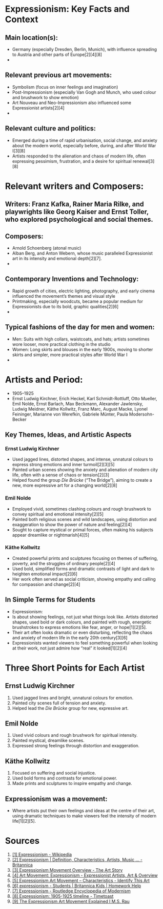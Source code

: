 # Expressionism: Key Facts and Context

## Main location(s):  

- Germany (especially Dresden, Berlin, Munich), with influence spreading to Austria and other parts of Europe[2][4][8]
- 
## Relevant previous art movements: 

- Symbolism (focus on inner feelings and imagination)
- Post-Impressionism (especially Van Gogh and Munch, who used colour and brushwork to show emotion)
- Art Nouveau and Neo-Impressionism also influenced some Expressionist artists[2][4]
- 
## Relevant culture and politics: 

- Emerged during a time of rapid urbanisation, social change, and anxiety about the modern world, especially before, during, and after World War I[3][8]
- Artists responded to the alienation and chaos of modern life, often expressing pessimism, frustration, and a desire for spiritual renewal[3][8]
  
# Relevant writers and Composers:

## Writers: Franz Kafka, Rainer Maria Rilke, and playwrights like Georg Kaiser and Ernst Toller, who explored psychological and social themes.

## Composers:

- Arnold Schoenberg (atonal music)
- Alban Berg, and Anton Webern, whose music paralleled Expressionist art in its intensity and emotional depth[2][7].
- 
## Contemporary Inventions and Technology: 

- Rapid growth of cities, electric lighting, photography, and early cinema influenced the movement’s themes and visual style
- Printmaking, especially woodcuts, became a popular medium for Expressionists due to its bold, graphic qualities[2][6]
- 
## Typical fashions of the day for men and women:  

- Men: Suits with high collars, waistcoats, and hats; artists sometimes wore looser, more practical clothing in the studio
- Women:  Long skirts and blouses in the early 1900s, moving to shorter skirts and simpler, more practical styles after World War I
- 
# Artists and Period:  

- 1905–1925  
- Ernst Ludwig Kirchner, Erich Heckel, Karl Schmidt-Rottluff, Otto Mueller, Emil Nolde, Ernst Barlach, Max Beckmann, Alexander Jawlensky, Ludwig Meidner, Käthe Kollwitz, Franz Marc, August Macke, Lyonel Feininger, Marianne von Werefkin, Gabriele Münter, Paula Modersohn-Becker

## Key Themes, Ideas, and Artistic Aspects

### Ernst Ludwig Kirchner

- Used jagged lines, distorted shapes, and intense, unnatural colours to express strong emotions and inner turmoil[2][3][5]
- Painted urban scenes showing the anxiety and alienation of modern city life, often with a sense of chaos or tension[2][3]
- Helped found the group *Die Brücke* (“The Bridge”), aiming to create a new, more expressive art for a changing world[2][8]

### Emil Nolde

- Employed vivid, sometimes clashing colours and rough brushwork to convey spiritual and emotional intensity[2][5]
- Painted both religious scenes and wild landscapes, using distortion and exaggeration to show the power of nature and feeling[2][4]
- Sought to capture mystical or primal forces, often making his subjects appear dreamlike or nightmarish[4][5]

### Käthe Kollwitz

- Created powerful prints and sculptures focusing on themes of suffering, poverty, and the struggles of ordinary people[2][4]
- Used bold, simplified forms and dramatic contrasts of light and dark to heighten emotional impact[2][6]
- Her work often served as social criticism, showing empathy and calling for compassion and change[2][4]

## In Simple Terms for Students

- Expressionism:
- Is about showing feelings, not just what things look like. Artists distorted shapes, used bold or dark colours, and painted with rough, energetic brushstrokes to express emotions like fear, anger, or hope[1][2][5].
- Their art often looks dramatic or even disturbing, reflecting the chaos and anxiety of modern life in the early 20th century[3][6]
- Expressionists wanted viewers to feel something powerful when looking at their work, not just admire how “real” it looked[1][2][4]

# Three Short Points for Each Artist

## Ernst Ludwig Kirchner

1. Used jagged lines and bright, unnatural colours for emotion.
2. Painted city scenes full of tension and anxiety.
3. Helped lead the *Die Brücke* group for new, expressive art. 

## Emil Nolde

1. Used vivid colours and rough brushwork for spiritual intensity.
2. Painted mystical, dreamlike scenes.
3. Expressed strong feelings through distortion and exaggeration. 

## Käthe Kollwitz

1. Focused on suffering and social injustice.
2. Used bold forms and contrasts for emotional power.
3. Made prints and sculptures to inspire empathy and change. 

## Expressionism was a movement:

- Where artists put their own feelings and ideas at the centre of their art, using dramatic techniques to make viewers feel the intensity of modern life[1][2][5].

# Sources
1. [[1] Expressionism - Wikipedia](https://en.wikipedia.org/wiki/Expressionism)
2. [[2] Expressionism | Definition, Characteristics, Artists, Music ... - Britannica](https://www.britannica.com/art/Expressionism)
3. [[3] Expressionism Movement Overview - The Art Story](https://www.theartstory.org/movement/expressionism/)
4. [[4] Art Movement: Expressionism - Expressionist Artists, Art & Overview](https://magazine.artland.com/art-movement-expressionism/)
5. [[5] Expressionism Art Movement – Characteristics - Identify This Art](https://www.identifythisart.com/art-movements-styles/modern-art/expressionism-art-movement/)
6. [[6] expressionism - Students | Britannica Kids | Homework Help](https://kids.britannica.com/students/article/expressionism/394580)
7. [[7] Expressionism - Routledge Encyclopedia of Modernism](https://www.rem.routledge.com/articles/overview/expressionism)
8. [[8] Expressionism: 1905-1925 timeline - Timetoast](https://www.timetoast.com/timelines/expressionism-1905-1925)
9. [[9] The Expressionism Art Movement Explained I M.S. Rau](https://rauantiques.com/blogs/canvases-carats-and-curiosities/the-expressionism-art-movement-explained)


